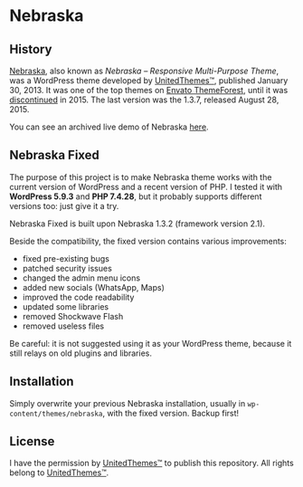 Nebraska
========


## History

[Nebraska](https://web.archive.org/web/20140625141625/http://www.unitedthemes.com/nebraska-responsive-multi-purpose-theme/), also known as _Nebraska – Responsive Multi-Purpose Theme_, was a WordPress theme developed by [UnitedThemes™](https://unitedthemes.com/), published January 30, 2013. It was one of the top themes on [Envato ThemeForest](https://web.archive.org/web/20200223145353/http://themeforest.net/item/nebraska-responsive-multipurpose-theme/3885811?ref=UnitedThemes), until it was [discontinued](http://themeforest.net/item/nebraska-responsive-multipurpose-theme/3885811) in 2015. The last version was the 1.3.7, released August 28, 2015.

You can see an archived live demo of Nebraska [here](https://web.archive.org/web/20140621134407/http://themeforest.unitedthemes.com/wpversions/nebraska/1/).


## Nebraska Fixed

The purpose of this project is to make Nebraska theme works with the current version of WordPress and a recent version of PHP. I tested it with **WordPress 5.9.3** and **PHP 7.4.28**, but it probably supports different versions too: just give it a try.

Nebraska Fixed is built upon Nebraska 1.3.2 (framework version 2.1).

Beside the compatibility, the fixed version contains various improvements:

- fixed pre-existing bugs
- patched security issues
- changed the admin menu icons
- added new socials (WhatsApp, Maps)
- improved the code readability
- updated some libraries
- removed Shockwave Flash
- removed useless files

Be careful: it is not suggested using it as your WordPress theme, because it still relays on old plugins and libraries.


## Installation

Simply overwrite your previous Nebraska installation, usually in `wp-content/themes/nebraska`, with the fixed version. Backup first!


## License

I have the permission by [UnitedThemes™](https://unitedthemes.com/) to publish this repository. All rights belong to [UnitedThemes™](https://unitedthemes.com/).